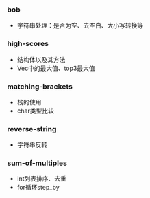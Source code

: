 ### bob

- 字符串处理：是否为空、去空白、大小写转换等

### high-scores

- 结构体以及其方法
- Vec中的最大值、top3最大值

### matching-brackets

- 栈的使用
- char类型比较

### reverse-string

- 字符串反转

### sum-of-multiples

- int列表排序、去重
- for循环step_by